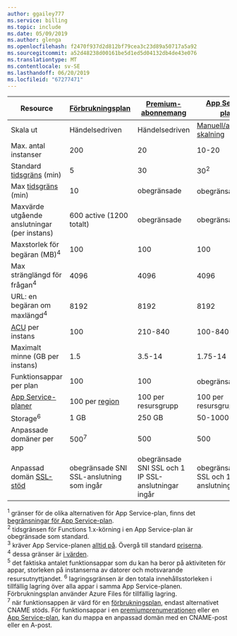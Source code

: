 ```yaml
---
author: ggailey777
ms.service: billing
ms.topic: include
ms.date: 05/09/2019
ms.author: glenga
ms.openlocfilehash: f2470f937d2d812bf79cea3c23d89a50717a5a92
ms.sourcegitcommit: a52d48238d00161be5d1ed5d04132db4de43e076
ms.translationtype: MT
ms.contentlocale: sv-SE
ms.lasthandoff: 06/20/2019
ms.locfileid: "67277471"
---
```

| Resource | [Förbrukningsplan](../articles/azure-functions/functions-scale.md#consumption-plan) | [Premium-abonnemang](../articles/azure-functions/functions-scale.md#premium-plan) | [App Service-plan](../articles/azure-functions/functions-scale.md#app-service-plan)<sup>1</sup> |
| --- | --- | --- | --- |
| Skala ut | Händelsedriven | Händelsedriven | [Manuell/automatisk skalning](../articles/app-service/web-sites-scale.md) | 
| Max. antal instanser | 200 | 20 | 10-20 |
|Standard [tidsgräns](../articles/azure-functions/functions-scale.md#timeout) (min) |5 | 30 |30<sup>2</sup> |
|Max [tidsgräns](../articles/azure-functions/functions-scale.md#timeout) (min) |10 | obegränsade | obegränsade<sup>3</sup> |
| Maxvärde utgående anslutningar (per instans) | 600 active (1200 totalt) | obegränsade | obegränsade |
| Maxstorlek för begäran (MB)<sup>4</sup> | 100 | 100 | 100 |
| Max stränglängd för frågan<sup>4</sup> | 4096 | 4096 | 4096 |
| URL: en begäran om maxlängd<sup>4</sup> | 8192 | 8192 | 8192 |
| [ACU](../articles/virtual-machines/windows/acu.md) per instans | 100 | 210-840 | 100-840 |
| Maximalt minne (GB per instans) | 1.5 | 3.5-14 | 1.75-14 |
| Funktionsappar per plan |100 |100 |obegränsade<sup>5</sup> |
| [App Service-planer](../articles/app-service/overview-hosting-plans.md) | 100 per [region](https://azure.microsoft.com/global-infrastructure/regions/) |100 per resursgrupp |100 per resursgrupp |
| Storage<sup>6</sup> |1 GB |250 GB |50-1000 GB |
| Anpassade domäner per app</a> |500<sup>7</sup> |500 |500 |
| Anpassad domän [SSL-stöd](../articles/app-service/app-service-web-tutorial-custom-ssl.md) |obegränsade SNI SSL-anslutning som ingår | obegränsade SNI SSL och 1 IP SSL-anslutningar ingår |obegränsade SNI SSL och 1 IP SSL-anslutningar ingår | 

<sup>1</sup> gränser för de olika alternativen för App Service-plan, finns det [begränsningar för App Service-plan](../articles/azure-subscription-service-limits.md#app-service-limits).  
<sup>2</sup> tidsgränsen för Functions 1.x-körning i en App Service-plan är obegränsade som standard.  
<sup>3</sup> kräver App Service-planen [alltid på](../articles/azure-functions/functions-scale.md#always-on). Övergå till standard [priserna](https://azure.microsoft.com/pricing/details/app-service/).  
<sup>4</sup> dessa gränser är [i värden](https://github.com/Azure/azure-functions-host/blob/dev/src/WebJobs.Script.WebHost/web.config).  
<sup>5</sup> det faktiska antalet funktionsappar som du kan ha beror på aktiviteten för appar, storleken på instanserna av datorer och motsvarande resursutnyttjandet.
<sup>6</sup> lagringsgränsen är den totala innehållsstorleken i tillfällig lagring över alla appar i samma App Service-planen. Förbrukningsplan använder Azure Files för tillfällig lagring.  
<sup>7</sup> när funktionsappen är värd för en [förbrukningsplan](../articles/azure-functions/functions-scale.md#consumption-plan), endast alternativet CNAME stöds. För funktionsappar i en [premiumprenumerationen](../articles/azure-functions/functions-scale.md#premium-plan) eller en [App Service-plan](../articles/azure-functions/functions-scale.md#app-service-plan), kan du mappa en anpassad domän med en CNAME-post eller en A-post.
